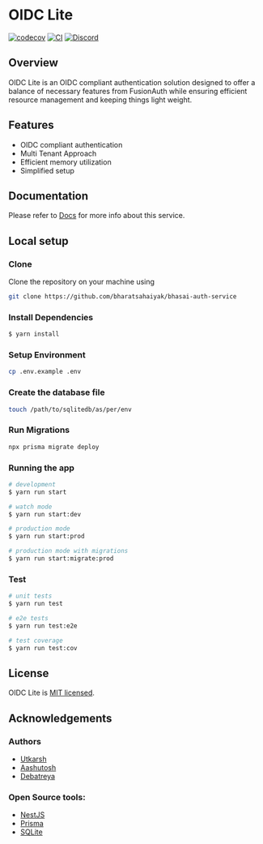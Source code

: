 # OIDC Lite 

[![codecov](https://codecov.io/gh/Zolo-Ryan/stencil-oidc-wrapper/branch/test-Ashu/graph/badge.svg?token=EOQ2P3DIM0)](https://codecov.io/gh/Zolo-Ryan/stencil-oidc-wrapper)
[![CI](https://github.com/Zolo-Ryan/stencil-oidc-wrapper/actions/workflows/ci.yml/badge.svg)](https://github.com/Zolo-Ryan/stencil-oidc-wrapper/actions/workflows/ci.yml)
[![Discord](https://img.shields.io/badge/Discord-Join-blue.svg)](https://discord.com/channels/1258287843248308234/)

## Overview

OIDC Lite is an OIDC compliant authentication solution designed to offer a balance of necessary features from FusionAuth while ensuring efficient resource management and keeping things light weight.

## Features

- OIDC compliant authentication
- Multi Tenant Approach
- Efficient memory utilization
- Simplified setup

## Documentation 

Please refer to [Docs](docs/README.md) for more info about this service.

## Local setup

### Clone

Clone the repository on your machine using
```bash
git clone https://github.com/bharatsahaiyak/bhasai-auth-service
```

### Install Dependencies

```bash
$ yarn install
```

### Setup Environment
```bash
cp .env.example .env
```

### Create the database file

```bash
touch /path/to/sqlitedb/as/per/env
```

### Run Migrations

```bash
npx prisma migrate deploy
```

### Running the app

```bash
# development
$ yarn run start

# watch mode
$ yarn run start:dev

# production mode
$ yarn run start:prod

# production mode with migrations
$ yarn run start:migrate:prod
```

### Test

```bash
# unit tests
$ yarn run test

# e2e tests
$ yarn run test:e2e

# test coverage
$ yarn run test:cov
```

## License

OIDC Lite is [MIT licensed](LICENSE).

## Acknowledgements 

### Authors 
- [Utkarsh](https://github.com/Zolo-Ryan)
- [Aashutosh](https://github.com/Ashu463) 
- [Debatreya](https://github.com/Debatreya)
 
### Open Source tools: 
- [NestJS](https://nestjs.com/)
- [Prisma](https://www.prisma.io/) 
- [SQLite](https://www.sqlite.org/)